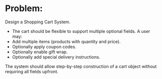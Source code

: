 # Problem:
Design a Shopping Cart System.
- The cart should be flexible to support multiple optional fields. A user may:
- Add multiple items (products with quantity and price).
- Optionally apply coupon codes.
- Optionally enable gift wrap.
- Optionally add special delivery instructions.

The system should allow step-by-step construction of a cart object without requiring all fields upfront.